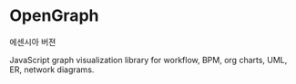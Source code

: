 OpenGraph
=========

에센시아 버젼

JavaScript graph visualization library for workflow, BPM, org charts, UML, ER, network diagrams.
